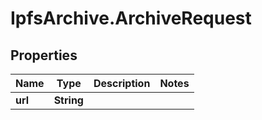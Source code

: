 # IpfsArchive.ArchiveRequest

## Properties
Name | Type | Description | Notes
------------ | ------------- | ------------- | -------------
**url** | **String** |  | 


